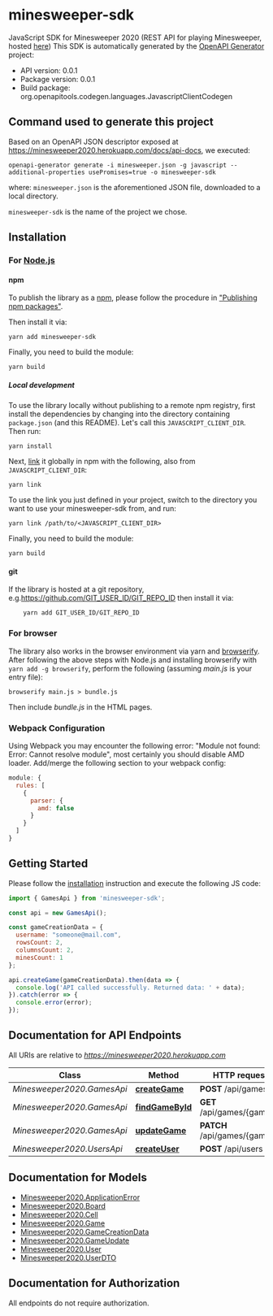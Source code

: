 # minesweeper-sdk

JavaScript SDK for Minesweeper 2020 (REST API for playing Minesweeper, hosted [here](https://minesweeper2020.herokuapp.com/))
This SDK is automatically generated by the [OpenAPI Generator](https://openapi-generator.tech) project:

- API version: 0.0.1
- Package version: 0.0.1
- Build package: org.openapitools.codegen.languages.JavascriptClientCodegen

## Command used to generate this project

Based on an OpenAPI JSON descriptor exposed at https://minesweeper2020.herokuapp.com/docs/api-docs, we executed:

```shell
openapi-generator generate -i minesweeper.json -g javascript --additional-properties usePromises=true -o minesweeper-sdk
```

where:
`minesweeper.json` is the aforementioned JSON file, downloaded to a local directory.

`minesweeper-sdk` is the name of the project we chose.

## Installation

### For [Node.js](https://nodejs.org/)

#### npm

To publish the library as a [npm](https://www.npmjs.com/), please follow the procedure in ["Publishing npm packages"](https://docs.npmjs.com/getting-started/publishing-npm-packages).

Then install it via:

```shell
yarn add minesweeper-sdk
```

Finally, you need to build the module:

```shell
yarn build
```

##### Local development

To use the library locally without publishing to a remote npm registry, first install the dependencies by changing into the directory containing `package.json` (and this README). Let's call this `JAVASCRIPT_CLIENT_DIR`. Then run:

```shell
yarn install
```

Next, [link](https://docs.npmjs.com/cli/link) it globally in npm with the following, also from `JAVASCRIPT_CLIENT_DIR`:

```shell
yarn link
```

To use the link you just defined in your project, switch to the directory you want to use your minesweeper-sdk from, and run:

```shell
yarn link /path/to/<JAVASCRIPT_CLIENT_DIR>
```

Finally, you need to build the module:

```shell
yarn build
```

#### git

If the library is hosted at a git repository, e.g.https://github.com/GIT_USER_ID/GIT_REPO_ID
then install it via:

```shell
    yarn add GIT_USER_ID/GIT_REPO_ID
```

### For browser

The library also works in the browser environment via yarn and [browserify](http://browserify.org/). After following
the above steps with Node.js and installing browserify with `yarn add -g browserify`,
perform the following (assuming *main.js* is your entry file):

```shell
browserify main.js > bundle.js
```

Then include *bundle.js* in the HTML pages.

### Webpack Configuration

Using Webpack you may encounter the following error: "Module not found: Error:
Cannot resolve module", most certainly you should disable AMD loader. Add/merge
the following section to your webpack config:

```javascript
module: {
  rules: [
    {
      parser: {
        amd: false
      }
    }
  ]
}
```

## Getting Started

Please follow the [installation](#installation) instruction and execute the following JS code:

```javascript
import { GamesApi } from 'minesweeper-sdk';

const api = new GamesApi();

const gameCreationData = {
  username: "someone@mail.com",
  rowsCount: 2,
  columnsCount: 2,
  minesCount: 1
};

api.createGame(gameCreationData).then(data => {
  console.log('API called successfully. Returned data: ' + data);
}).catch(error => {
  console.error(error);
});
```

## Documentation for API Endpoints

All URIs are relative to *https://minesweeper2020.herokuapp.com*

Class | Method | HTTP request | Description
------------ | ------------- | ------------- | -------------
*Minesweeper2020.GamesApi* | [**createGame**](docs/GamesApi.md#createGame) | **POST** /api/games | 
*Minesweeper2020.GamesApi* | [**findGameById**](docs/GamesApi.md#findGameById) | **GET** /api/games/{gameId} | 
*Minesweeper2020.GamesApi* | [**updateGame**](docs/GamesApi.md#updateGame) | **PATCH** /api/games/{gameId} | 
*Minesweeper2020.UsersApi* | [**createUser**](docs/UsersApi.md#createUser) | **POST** /api/users | 


## Documentation for Models

 - [Minesweeper2020.ApplicationError](docs/ApplicationError.md)
 - [Minesweeper2020.Board](docs/Board.md)
 - [Minesweeper2020.Cell](docs/Cell.md)
 - [Minesweeper2020.Game](docs/Game.md)
 - [Minesweeper2020.GameCreationData](docs/GameCreationData.md)
 - [Minesweeper2020.GameUpdate](docs/GameUpdate.md)
 - [Minesweeper2020.User](docs/User.md)
 - [Minesweeper2020.UserDTO](docs/UserDTO.md)


## Documentation for Authorization

All endpoints do not require authorization.
